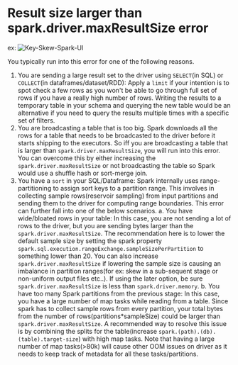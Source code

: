 # Result size larger than spark.driver.maxResultSize error



ex: ![Key-Skew-Spark-UI](../imgs/spark-driver-max-result-size-error.png)

You typically run into this error for one of the following reasons.

1. You are sending a large result set to the driver using `SELECT`(in SQL) or `COLLECT`(in dataframes/dataset/RDD): Apply a `limit` if your intention is to spot check a few rows as you won't be able to go through full set of rows if you have a really high number of rows. Writing the results to a temporary table in your schema and querying the new table would be an alternative if you need to query the results multiple times with a specific set of filters.
2. You are broadcasting a table that is too big. Spark downloads all the rows for a table that needs to be broadcasted to the driver before it starts shipping to the executors. So iff you are broadcasting a table that is larger than `spark.driver.maxResultSize`, you will run into this error. You can overcome this by either increasing the `spark.driver.maxResultSize` or not broadcasting the table so Spark would use a shuffle hash or sort-merge join.
3. You have a `sort` in your SQL/Dataframe: Spark internally uses range-partitioning to assign sort keys to a partition range. This involves in collecting sample rows(reservoir sampling) from input partitions and sending them to the driver for computing range boundaries. This error can further fall into one of the below scenarios.
   a. You have wide/bloated rows in your table: In this case, you are not sending a lot of rows to the driver, but you are sending bytes larger than the `spark.driver.maxResultSize`. The recommendation here is to lower the default sample size by setting the spark property `spark.sql.execution.rangeExchange.sampleSizePerPartition` to something lower than 20. You can also increase `spark.driver.maxResultSize` if lowering the sample size is causing an imbalance in partition ranges(for ex: skew in a sub-sequent stage or non-uniform output files etc..). If using the later option, be sure `spark.driver.maxResultSize` is less than `spark.driver.memory`.
   b. You have too many Spark partitions from the previous stage: In this case, you have a large number of map tasks while reading from a table. Since spark has to collect sample rows from every partition, your total bytes from the number of rows(partitions*sampleSize) could be larger than `spark.driver.maxResultSize`. A recommended way to resolve this issue is by combining the splits for the table(increase `spark.(path).(db).(table).target-size`) with high map tasks. Note that having a large number of map tasks(>80k) will cause other OOM issues on driver as it needs to keep track of metadata for all these tasks/partitions.
